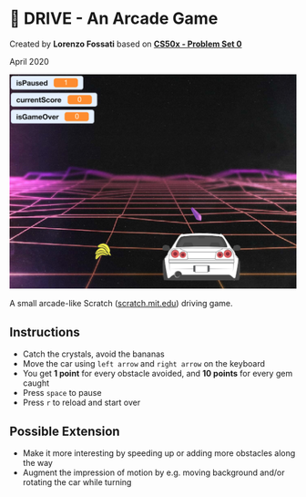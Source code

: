 # 🚙 DRIVE - An Arcade Game

Created by **Lorenzo Fossati** based on **[CS50x - Problem Set 0](https://cs50.harvard.edu/x/2020/psets/0/scratch/)**

April 2020

![Game Screenshot](./assets/cs50-week0-submission.png)

A small arcade-like Scratch ([scratch.mit.edu](https://scratch.mit.edu/explore/projects/all)) driving game.

## Instructions

* Catch the crystals, avoid the bananas
* Move the car using `left arrow` and `right arrow` on the keyboard
* You get **1 point** for every obstacle avoided, and **10 points** for every gem caught
* Press `space` to pause
* Press `r` to reload and start over

## Possible Extension

* Make it more interesting by speeding up or adding more obstacles along the way
* Augment the impression of motion by e.g. moving background and/or rotating the car while turning
